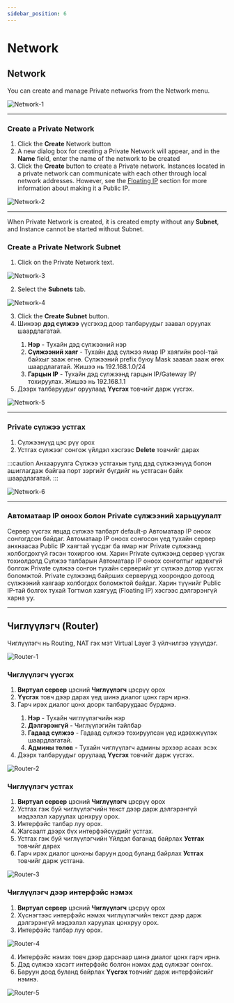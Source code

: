 ```yaml
---
sidebar_position: 6
---
```


# Network

## Network

You can create and manage Private networks from the Network menu.

  ![Network-1](./img/network/Network-1.png)

<hr></hr>

### Create a Private Network

<ol>
    <li>Click the <b>Create</b> Network button</li>
    <li>A new dialog box for creating a Private Network will appear, and in the <b>Name</b> field, enter the name of the network to be created</li>
    <li>Click the <b>Create</b> button to create a Private network. Instances located in a private network can communicate with each other through local network addresses. However, see the <a href='./floating'>Floating IP</a> section for more information about making it a Public IP.</li>
</ol>

  ![Network-2](./img/network/Network-2.png)

<hr></hr>

When Private Network is created, it is created empty without any **Subnet**, and Instance cannot be started without Subnet.

### Create a Private Network Subnet

<ol>
    <li>Click on the Private Network text.</li>
</ol>

  ![Network-3](./img/network/Network-3.png)

<ol start='2'>
    <li>Select the <b>Subnets</b> tab.</li>
</ol>

  ![Network-4](./img/network/Network-4.png)

<ol start='3'>
    <li>Click the <b>Create Subnet</b> button.</li>
    <li>Шинээр <b>дэд сүлжээ</b> үүсгэхэд доор талбаруудыг заавал оруулах шаардлагатай.</li>
    <ol>
        <li><b>Нэр</b> - Тухайн дэд сүлжээний нэр</li>
        <li><b>Сүлжээний хаяг</b> - Тухайн дэд сүлжээ ямар IP хаягийн pool-тай байхыг зааж өгнө. Сүлжээний prefix буюу Mask заавал зааж өгөх шаардлагатай. Жишээ нь 192.168.1.0/24</li>
        <li><b>Гарцын IP</b> - Тухайн дэд сүлжээнд гарцын IP/Gateway IP/ тохируулах. Жишээ нь 192.168.1.1</li>
    </ol>
    <li>Дээрх талбаруудыг оруулаад <b>Үүсгэх</b> товчийг дарж үүсгэх.</li>
</ol>

  ![Network-5](./img/network/Network-5.png)

<hr></hr>

### Private сүлжээ устгах

<ol>
    <li>Сүлжээнүүд цэс рүү орох</li>
    <li>Устгах сүлжээг сонгож үйлдэл хэсгээс <b>Delete</b> товчийг дарах</li>
</ol>

:::caution Анхааруулга
Сүлжээ устгахын тулд дэд сүлжээнүүд болон ашиглагдаж байгаа порт зэргийг бүгдийг нь устгасан байх шаардлагатай.
:::

  ![Network-6](./img/network/Network-6.png)

<hr></hr>

### Автоматаар IP оноох болон Private сүлжээний харьцуулалт

Сервер үүсгэх явцад сүлжээ талбарт default-р Автоматаар IP оноох сонгогдсон байдаг. Автоматаар IP оноох сонгосон үед тухайн сервер анхнаасаа Public IP хаягтай үүсдэг ба ямар нэг Private сүлжээнд холбогдохгүй гэсэн тохиргоо юм. Харин Private сүлжээнд сервер үүсгэх тохиолдолд Сүлжээ талбарын Автоматаар IP оноох сонголтыг идэвхгүй болгож Private сүлжээ сонгон тухайн серверийг уг сүлжээ дотор үүсгэх боломжтой. Private сүлжээнд байрших серверүүд хоорондоо дотоод сүлжээний хаягаар холбогдох боломжтой байдаг. Харин түүнийг Public IP-тай болгох тухай Тогтмол хаягууд (Floating IP) хэсгээс дэлгэрэнгүй харна уу.

<hr></hr>

## Чиглүүлэгч (Router)

Чиглүүлэгч нь Routing, NAT гэх мэт Virtual Layer 3 үйлчилгээ үзүүлдэг.

  ![Router-1](./img/network/Router-1.png)

### Чиглүүлэгч үүсгэх

<ol>
    <li><b>Виртуал сервер</b> цэсний <b>Чиглүүлэгч</b> цэсрүү орох</li>
    <li><b>Үүсгэх</b> товч дээр дарах үед шинэ диалог цонх гарч ирнэ.</li>
    <li>Гарч ирэх диалог цонх доорх талбаруудаас бүрдэнэ.</li>
    <ol>
        <li><b>Нэр</b> - Тухайн чиглүүлэгчийн нэр</li>
        <li><b>Дэлгэрэнгүй</b> - Чиглүүлэгийн тайлбар</li>
        <li><b>Гадаад сүлжээ</b> - Гадаад сүлжээ тохируулсан үед идэвхжүүлэх шаардлагатай.</li>
        <li><b>Админы төлөв</b> - Тухайн чиглүүлэгч админы эрхээр асаах эсэх</li>
    </ol>
    <li>Дээрх талбаруудыг оруулаад <b>Үүсгэх</b> товчийг дарж үүсгэх.</li>
</ol>

  ![Router-2](./img/network/Router-2.png)

### Чиглүүлэгч устгах

<ol>
    <li><b>Виртуал сервер</b> цэсний <b>Чиглүүлэгч</b> цэсрүү орох</li>
    <li>Устгах гэж буй чиглүүлэгчийн текст дээр дарж дэлгэрэнгүй мэдээлэл харуулах цонхруу орох.</li>
    <li>Интерфэйс талбар луу орох.</li>
    <li>Жагсаалт дээрх бүх интерфэйсүүдийг устгах.</li>
    <li>Устгах гэж буй чиглүүлэгчийн Үйлдэл баганад байрлах <b>Устгах</b> товчийг дарах</li>
    <li>Гарч ирэх диалог цонхны баруун доод буланд байрлах <b>Устгах</b> товчийг дарж устгана.</li>
</ol>

  ![Router-3](./img/network/Router-3.png)

### Чиглүүлэгч дээр интерфэйс нэмэх

<ol>
    <li><b>Виртуал сервер</b> цэсний <b>Чиглүүлэгч</b> цэсрүү орох</li>
    <li>Хүснэгтээс интерфэйс нэмэх чиглүүлэгчийн текст дээр дарж дэлгэрэнгүй мэдээлэл харуулах цонхруу орох.</li>
    <li>Интерфэйс талбар луу орох.</li>
</ol>

  ![Router-4](./img/network/Router-4.png)

<ol start='4'>
    <li>Интерфэйс нэмэх товч дээр дарснаар шинэ диалог цонх гарч ирнэ.</li>
    <li>Дэд сүлжээ хэсэгт интерфэйс болгон нэмэх дэд сүлжээг сонгох.</li>
    <li>Баруун доод буланд байрлах <b>Үүсгэх</b> товчийг дарж интерфэйсийг нэмнэ.</li>
</ol>

  ![Router-5](./img/network/Router-5.png)
